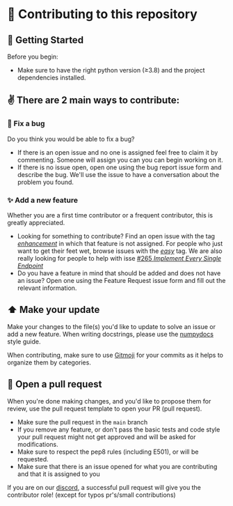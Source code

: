 # :tada: Contributing to this repository

## 🏁 Getting Started

Before you begin:

* Make sure to have the right python version (≥3.8)
and the project dependencies installed.

## :v: There are 2 main ways to contribute:

### :bug: Fix a bug
Do you think you would be able to fix a bug?
- If there is an open issue and no one is assigned feel free to claim it by commenting. 
Someone will assign you can you can begin working on it.
- If there is no issue open, open one using the bug report issue form and describe the bug.
We'll use the issue to have a conversation about the problem you found.

### :sparkles: Add a new feature
Whether you are a first time contributor or a frequent contributor, this is greatly appreciated.
- Looking for something to contribute? Find an open issue with the tag [_enhancement_](https://github.com/Pincer-org/Pincer/labels/enhancement) in which that feature is not assigned.
For people who just want to get their feet wet, browse issues with the [_easy_](https://github.com/Pincer-org/Pincer/labels/easy) tag.
We are also really looking for people to help with isse [#265 *Implement Every Single Endpoint*](https://github.com/Pincer-org/Pincer/issues/265)
- Do you have a feature in mind that should be added and does not have an issue? Open one using the Feature Request issue form and fill out the relevant information.

## :arrow_up: Make your update
Make your changes to the file(s) you'd like to update to solve an issue
or add a new feature. When writing docstrings, please use the 
[numpydocs](https://numpydoc.readthedocs.io/en/latest/format.html) style guide.

When contributing, make sure to use [Gitmoji](https://gitmoji.dev/) for your commits as it 
helps to organize them by categories.

## :envelope_with_arrow:  Open a pull request
When you're done making changes,
and you'd like to propose them for review,
use the pull request template to open your PR (pull request).

* Make sure the pull request in the `main` branch
* If you remove any feature, or don't pass the basic tests and code style your
pull request might not get approved and will be asked for modifications.
* Make sure to respect the pep8 rules (including E501), or will be requested.
* Make sure that there is an issue opened for what you are contributing and that it is assigned to you

If you are on our [discord](https://discord.gg/pincer), a successful pull request will give you the 
contributor role! (except for typos pr's/small contributions)

